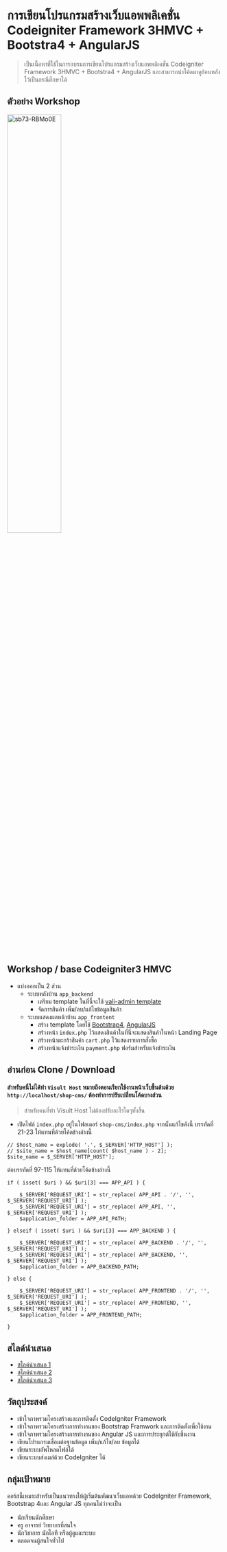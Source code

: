 # การเขียนโปรแกรมสร้างเว็บแอพพลิเคชั่น Codeigniter Framework 3HMVC + Bootstra4 + AngularJS
> เป็นเนื้อหาที่ใช้ในการอบรมการเขียนโปรแกรมสร้างเว็บแอพพลิเคชั่น Codeigniter Framework 3HMVC + Bootstra4 + AngularJS  และสามารถนำโค้ดมาดูย้อนหลังไว้เป็นกรณีศึกษาได้
## ตัวอย่าง Workshop
<p align="center>
  <a href="http://www.youtube.com/watch?feature=player_embedded&v=sb73-RBMo0E" target="_blank" title="คลิกเพื่อดูวิดิโอ">
  <img src="http://img.youtube.com/vi/sb73-RBMo0E/0.jpg" alt="sb73-RBMo0E" width="50%" />
</a>
</p>

## Workshop / base Codeigniter3 HMVC
- แบ่งออกเป็น 2 ส่วน
    - ระบบหลังบ้าน `app_backend`
        - เตรียม template ในที่นี้จะใช้ [vali-admin template](https://github.com/pratikborsadiya/vali-admin)
        - จัดการสินค้า เพิ่ม/ลบ/แก้ไขข้อมูลสินค้า
    - ระบบแสดงผลหน้าบ้าน `app_frontent`
        - สร้าง template โดยใช้ [Bootstrap4](https://getbootstrap.com/), [AngularJS](https://angularjs.org/)
        - สร้างหน้า `index.php` ไว้แสดงสินค้าในที่นี่จะแสดงสินค้าในหน้า Landing Page
        - สร้างหน้าตะกร้าสินค้า `cart.php` ไว้แสดงรายการสั่งซื้อ
        - สร้างหน้าแจ้งชำระเงิน `payment.php` ฟอร์มสำหรับแจ้งชำระเงิน
## อ่านก่อน Clone / Download
#### สำหรับคนี่ไม่ได้ทำ `Visult Host` หมายถึงตอนเรียกใช้งานหน้าเว็บขึ้นต้นด้วย `http://localhost/shop-cms/` ต้องทำการปรับเปลี่ยนโค้ดบางส่วน 
> สำหรับคนที่ทำ Visult Host ไม่ต้องปรับอะไรใดๆทั้งสิ้น
- เปิดไฟล์ `index.php` อยู่ในโฟลเดอร์  `shop-cms/index.php` จากนั้นแก้ไขดังนี้ บรรทัดที่ 21-23 ให้แทนที่ด้วยโค้ดข้างล่างนี้
```
// $host_name = explode( '.', $_SERVER['HTTP_HOST'] );
// $site_name = $host_name[count( $host_name ) - 2];
$site_name = $_SERVER['HTTP_HOST'];
```
ต่อบรรทัดที่ 97-115 ให้แทนที่ด้วยโค้ดข้างล่างนี้
```
if ( isset( $uri ) && $uri[3] === APP_API ) {

    $_SERVER['REQUEST_URI'] = str_replace( APP_API . '/', '', $_SERVER['REQUEST_URI'] );
    $_SERVER['REQUEST_URI'] = str_replace( APP_API, '', $_SERVER['REQUEST_URI'] );
    $application_folder = APP_API_PATH;

} elseif ( isset( $uri ) && $uri[3] === APP_BACKEND ) {

    $_SERVER['REQUEST_URI'] = str_replace( APP_BACKEND . '/', '', $_SERVER['REQUEST_URI'] );
    $_SERVER['REQUEST_URI'] = str_replace( APP_BACKEND, '', $_SERVER['REQUEST_URI'] );
    $application_folder = APP_BACKEND_PATH;

} else {

    $_SERVER['REQUEST_URI'] = str_replace( APP_FRONTEND . '/', '', $_SERVER['REQUEST_URI'] );
    $_SERVER['REQUEST_URI'] = str_replace( APP_FRONTEND, '', $_SERVER['REQUEST_URI'] );
    $application_folder = APP_FRONTEND_PATH;

}
```

## สไลด์นําเสนอ
- [สไลด์นําเสนอ 1](https://docs.google.com/presentation/d/1mUWPu1C316YDOj9jMEFgVRfNrD8MGnWJeBPd5vXvU1E/edit?usp=sharing)
- [สไลด์นําเสนอ 2](https://drive.google.com/file/d/1yVG6LxccBPNz_HbSQm_iLRHYvplpIogl/view)
- [สไลด์นําเสนอ 3](https://drive.google.com/file/d/1FxHqm7mQbNdvAJQWxqN-B6WLxcQhG67d/view?usp=sharing)

## วัตถุประสงค์
- เข้าใจภาพรวมโครงสร้างและการติดตั้ง CodeIgniter Framework 
- เข้าใจภาพรวมโครงสร้างการทำงานของ Bootstrap Framwork และการติดตั้งเพื่อใช้งาน
- เข้าใจภาพรวมโครงสร้างการทำงานของ Angular JS และการประยุกต์ใช้กับชิ้นงาน
- เขียนโปรแกรมเชื่อมต่อฐานข้อมูล เพิ่ม/แก้ไข/ลบ ข้อมูลได้
- เขียนระบบอัพโหลดไฟล์ได้
- เขียนระบบส่งเมล์ด้วย CodeIgniter ได้

## กลุ่มเป้าหมาย
คอร์สนี้เหมาะสำหรับเป็นแนวทางให้ผู้เริ่มต้นพัฒนาเว็บแอพด้วย CodeIgniter Framework, Bootstrap 4และ Angular JS ทุกคนไม่ว่าจะเป็น
- นักเรียนนักศึกษา
- ครู อาจารย์ วิทยากรที่สนใจ
- นักวิชาการ นักไอที หรือผู้ดูและระบบ
- ตลอดจนผู้สนใจทั่วไป
